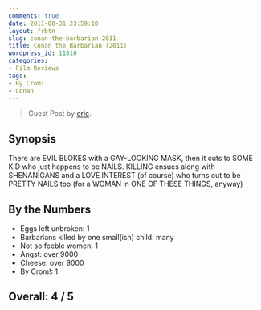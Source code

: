 ```yaml
---
comments: true
date: 2011-08-31 23:59:10
layout: frbtn
slug: conan-the-barbarian-2011
title: Conan the Barbarian (2011)
wordpress_id: 11810
categories:
- Film Reviews
tags:
- By Crom!
- Conan
---
```


> Guest Post by [eric](http://ericthegirl.onlydreaming.net).

## Synopsis

There are EVIL BLOKES with a GAY-LOOKING MASK, then it cuts to SOME KID who just happens to be NAILS. KILLING ensues along with SHENANIGANS and a LOVE INTEREST (of course) who turns out to be PRETTY NAILS too (for a WOMAN in ONE OF THESE THINGS, anyway)

## By the Numbers

  * Eggs left unbroken: 1
  * Barbarians killed by one small(ish) child: many
  * Not so feeble women: 1
  * Angst: over 9000
  * Cheese: over 9000
  * By Crom!: 1

## Overall: 4 / 5
